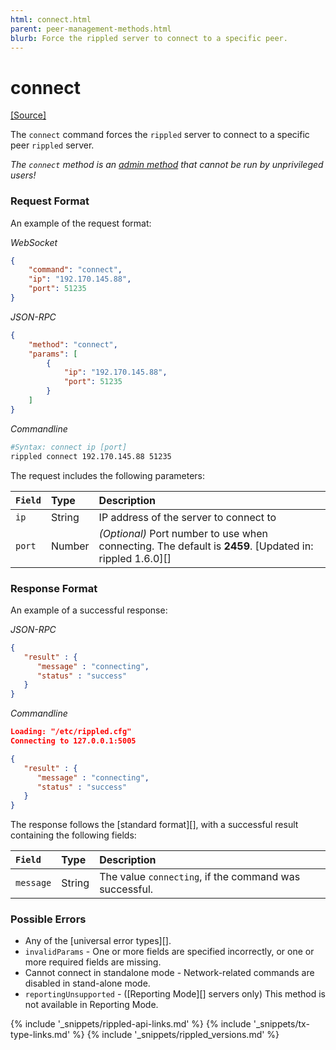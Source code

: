 ```yaml
---
html: connect.html
parent: peer-management-methods.html
blurb: Force the rippled server to connect to a specific peer.
---
```

# connect
[[Source]](https://github.com/ripple/rippled/blob/a61ffab3f9010d8accfaa98aa3cacc7d38e74121/src/ripple/rpc/handlers/Connect.cpp "Source")

The `connect` command forces the `rippled` server to connect to a specific peer `rippled` server.

*The `connect` method is an [admin method](admin-rippled-methods.html) that cannot be run by unprivileged users!*

### Request Format
An example of the request format:

<!-- MULTICODE_BLOCK_START -->

*WebSocket*

```json
{
    "command": "connect",
    "ip": "192.170.145.88",
    "port": 51235
}
```

*JSON-RPC*

```json
{
    "method": "connect",
    "params": [
        {
            "ip": "192.170.145.88",
            "port": 51235
        }
    ]
}
```


*Commandline*

```sh
#Syntax: connect ip [port]
rippled connect 192.170.145.88 51235
```

<!-- MULTICODE_BLOCK_END -->

The request includes the following parameters:

| `Field` | Type   | Description                                               |
|:--------|:-------|:----------------------------------------------------------|
| `ip`    | String | IP address of the server to connect to                    |
| `port`  | Number | _(Optional)_ Port number to use when connecting. The default is **2459**. [Updated in: rippled 1.6.0][] |

### Response Format

An example of a successful response:

<!-- MULTICODE_BLOCK_START -->

*JSON-RPC*

```json
{
   "result" : {
      "message" : "connecting",
      "status" : "success"
   }
}
```

*Commandline*

```json
Loading: "/etc/rippled.cfg"
Connecting to 127.0.0.1:5005

{
   "result" : {
      "message" : "connecting",
      "status" : "success"
   }
}
```

<!-- MULTICODE_BLOCK_END -->

The response follows the [standard format][], with a successful result containing the following fields:

| `Field`   | Type   | Description                                            |
|:----------|:-------|:-------------------------------------------------------|
| `message` | String | The value `connecting`, if the command was successful. |

### Possible Errors

- Any of the [universal error types][].
- `invalidParams` - One or more fields are specified incorrectly, or one or more required fields are missing.
- Cannot connect in standalone mode - Network-related commands are disabled in stand-alone mode.
- `reportingUnsupported` - ([Reporting Mode][] servers only) This method is not available in Reporting Mode.

<!--{# common link defs #}-->
{% include '_snippets/rippled-api-links.md' %}
{% include '_snippets/tx-type-links.md' %}
{% include '_snippets/rippled_versions.md' %}
